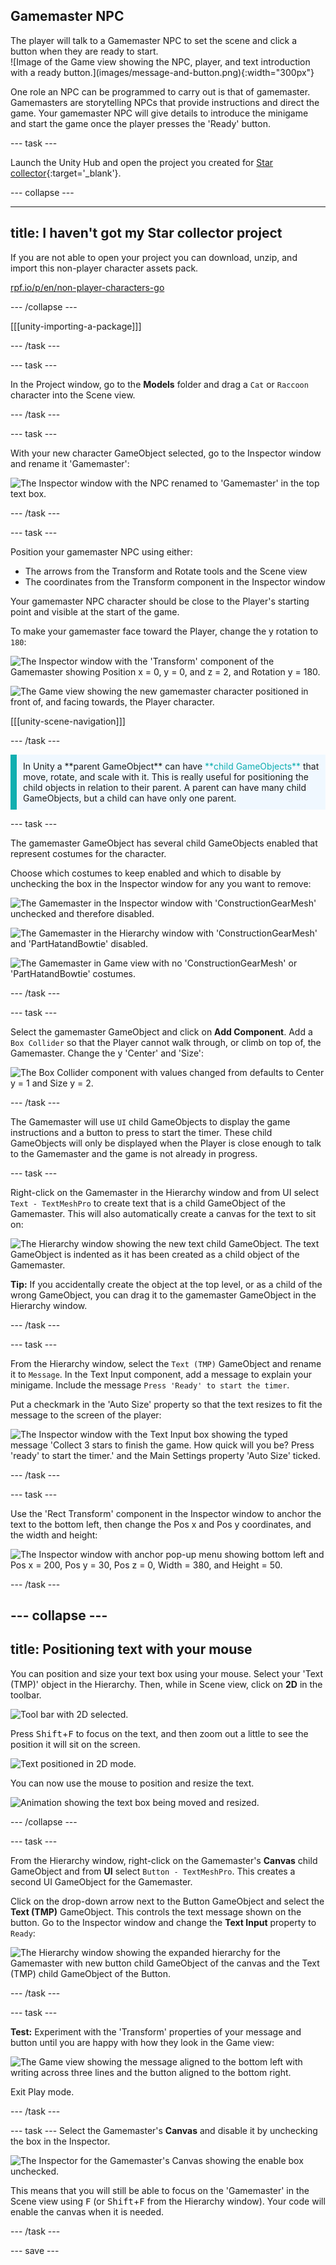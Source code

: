 ## Gamemaster NPC

<div style="display: flex; flex-wrap: wrap">
<div style="flex-basis: 200px; flex-grow: 1; margin-right: 15px;">
The player will talk to a Gamemaster NPC to set the scene and click a button when they are ready to start.
</div>
<div>
![Image of the Game view showing the NPC, player, and text introduction with a ready button.](images/message-and-button.png){:width="300px"}
</div>
</div>

One role an NPC can be programmed to carry out is that of gamemaster. Gamemasters are storytelling NPCs that provide instructions and direct the game. Your gamemaster NPC will give details to introduce the minigame and start the game once the player presses the 'Ready' button.

--- task ---

Launch the Unity Hub and open the project you created for [Star collector](https://projects.raspberrypi.org/en/projects/star-collector/0){:target='_blank'}.

--- collapse ---

---
title: I haven't got my Star collector project
---

If you are not able to open your project you can download, unzip, and import this non-player character assets pack.

[rpf.io/p/en/non-player-characters-go](https://rpf.io/p/en/non-player-characters-go)

--- /collapse ---

[[[unity-importing-a-package]]]

--- /task ---

--- task ---

In the Project window, go to the **Models** folder and drag a `Cat` or `Raccoon` character into the Scene view. 

--- /task ---

--- task ---

With your new character GameObject selected, go to the Inspector window and rename it 'Gamemaster':

![The Inspector window with the NPC renamed to 'Gamemaster' in the top text box.](images/rename-gamemaster.png)

--- /task ---

--- task ---

Position your gamemaster NPC using either:

+ The arrows from the Transform and Rotate tools and the Scene view
+ The coordinates from the Transform component in the Inspector window

Your gamemaster NPC character should be close to the Player's starting point and visible at the start of the game.

To make your gamemaster face toward the Player, change the y rotation to `180`:

![The Inspector window with the 'Transform' component of the Gamemaster showing Position x = 0, y = 0, and z = 2, and Rotation y = 180.](images/gamemaster-transform.png)

![The Game view showing the new gamemaster character positioned in front of, and facing towards, the Player character.](images/game-view-gamemaster.png)

[[[unity-scene-navigation]]]

--- /task ---

<p style="border-left: solid; border-width:10px; border-color: #0faeb0; background-color: aliceblue; padding: 10px;">
In Unity a **parent GameObject** can have <span style="color: #0faeb0">**child GameObjects**</span> that move, rotate, and scale with it. This is really useful for positioning the child objects in relation to their parent. A parent can have many child GameObjects, but a child can have only one parent. 
</p>

--- task ---

The gamemaster GameObject has several child GameObjects enabled that represent costumes for the character. 

Choose which costumes to keep enabled and which to disable by unchecking the box in the Inspector window for any you want to remove: 

![The Gamemaster in the Inspector window with 'ConstructionGearMesh' unchecked and therefore disabled.](images/gamemaster-disable-construction.png)

![The Gamemaster in the Hierarchy window with 'ConstructionGearMesh' and 'PartHatandBowtie' disabled.](images/gamemaster-costumes.png)

![The Gamemaster in Game view with no 'ConstructionGearMesh' or 'PartHatandBowtie' costumes.](images/gamemaster-game-view-costumes.png)

--- /task ---

--- task ---

Select the gamemaster GameObject and click on **Add Component**. Add a `Box Collider` so that the Player cannot walk through, or climb on top of, the Gamemaster. Change the y 'Center' and 'Size':

![The Box Collider component with values changed from defaults to Center y = 1 and Size y = 2.](images/box-collider-gamemaster.png)

--- /task ---

The Gamemaster will use `UI` child GameObjects to display the game instructions and a button to press to start the timer. These child GameObjects will only be displayed when the Player is close enough to talk to the Gamemaster and the game is not already in progress.  

--- task ---

Right-click on the Gamemaster in the Hierarchy window and from UI select `Text - TextMeshPro` to create text that is a child GameObject of the Gamemaster. This will also automatically create a canvas for the text to sit on: 

![The Hierarchy window showing the new text child GameObject. The text GameObject is indented as it has been created as a child object of the Gamemaster.](images/text-child-hierarchy.png)

**Tip:** If you accidentally create the object at the top level, or as a child of the wrong GameObject, you can drag it to the gamemaster GameObject in the Hierarchy window.

--- /task ---

--- task ---

From the Hierarchy window, select the `Text (TMP)` GameObject and rename it to `Message`. In the Text Input component, add a message to explain your minigame. Include the message `Press 'Ready' to start the timer`.  

Put a checkmark in the 'Auto Size' property so that the text resizes to fit the message to the screen of the player:

![The Inspector window with the Text Input box showing the typed message 'Collect 3 stars to finish the game. How quick will you be? Press 'ready' to start the timer.' and the Main Settings property 'Auto Size' ticked.](images/gamemaster-text-message.png)

--- /task ---

--- task ---

Use the 'Rect Transform' component in the Inspector window to anchor the text to the bottom left, then change the Pos x and Pos y coordinates, and the width and height:

![The Inspector window with anchor pop-up menu showing bottom left and Pos x = 200, Pos y = 30, Pos z = 0, Width = 380, and Height = 50.](images/gamemaster-text-transform.png)

--- /task ---

--- collapse ---
---
title: Positioning text with your mouse
---

You can position and size your text box using your mouse. Select your 'Text (TMP)' object in the Hierarchy. Then, while in Scene view, click on **2D** in the toolbar.

![Tool bar with 2D selected.](images/change-to-2d.png)

Press <kbd>Shift</kbd>+<kbd>F</kbd> to focus on the text, and then zoom out a little to see the position it will sit on the screen.

![Text positioned in 2D mode.](images/text-2d.png)

You can now use the mouse to position and resize the text.

![Animation showing the text box being moved and resized.](images/transform-text.gif)

--- /collapse ---

--- task ---

From the Hierarchy window, right-click on the Gamemaster's **Canvas** child GameObject and from **UI** select `Button - TextMeshPro`. This creates a second UI GameObject for the Gamemaster.

Click on the drop-down arrow next to the Button GameObject and select the **Text (TMP)** GameObject. This controls the text message shown on the button. Go to the Inspector window and change the **Text Input** property to `Ready`:

![The Hierarchy window showing the expanded hierarchy for the Gamemaster with new button child GameObject of the canvas and the Text (TMP) child GameObject of the Button.](images/button-hierarchy.png)

--- /task ---

--- task ---

**Test:** Experiment with the 'Transform' properties of your message and button until you are happy with how they look in the Game view:

![The Game view showing the message aligned to the bottom left with writing across three lines and the button aligned to the bottom right.](images/message-and-button.png)

Exit Play mode. 

--- /task ---

--- task ---
Select the Gamemaster's **Canvas** and disable it by unchecking the box in the Inspector. 

![The Inspector for the Gamemaster's Canvas showing the enable box unchecked.](images/disabled-canvas.png)

This means that you will still be able to focus on the 'Gamemaster' in the Scene view using <kbd>F</kbd> (or <kbd>Shift</kbd>+<kbd>F</kbd> from the Hierarchy window). Your code will enable the canvas when it is needed. 

--- /task ---

--- save ---
